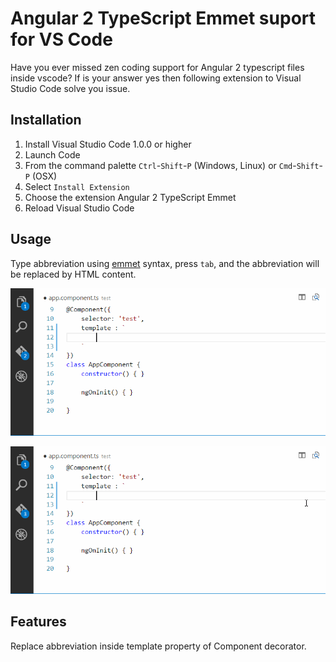 # Angular 2 TypeScript Emmet suport for VS Code

Have you ever missed zen coding support for Angular 2 typescript files inside vscode? If is your answer yes then following extension to Visual Studio Code solve you issue.

## Installation

1. Install Visual Studio Code 1.0.0 or higher
2. Launch Code
3. From the command palette `Ctrl`-`Shift`-`P` (Windows, Linux) or `Cmd`-`Shift`-`P` (OSX)
4. Select `Install Extension`
5. Choose the extension Angular 2 TypeScript Emmet
6. Reload Visual Studio Code

## Usage

Type abbreviation using [emmet](http://docs.emmet.io/abbreviations/) syntax, press `tab`, and the abbreviation will be replaced by HTML content.

![Use Extension](images/use-extension.gif)

![Use Extension](images/use-extension2.gif)

## Features

Replace abbreviation inside template property of Component decorator.